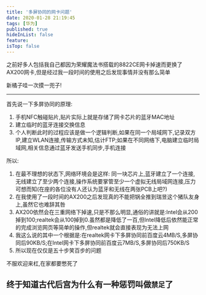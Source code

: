 ```yaml
---
title: '多屏协同的网卡问题'
date: 2020-01-28 21:19:45
tags: [华为]
published: true
hideInList: false
feature: 
isTop: false
---
```

之前好多人包括我自己都因为荣耀魔法书搭载的8822CE网卡掉速而更换了AX200网卡,但是经过我一段时间的使用之后发现事情并没有那么简单

新橘子哇一次摸一兜子!

----

首先说一下多屏协同的原理:
1. 手机NFC触碰贴片,贴片实际上就是存储了网卡芯片的蓝牙MAC地址
2. 建立临时的蓝牙连接交换信息
3. 个人判断此时的过程应该是做一个逻辑判断,如果在同一个局域网下,记录双方IP,建立WLAN连接,传输方式未知,估计FTP;如果在不同网络下,电脑建立临时局域网,相关信息通过蓝牙发送手机同步,手机连接

所以:
1. 在最不理想的状态下,网络环境会是这样:
同一块芯片上,蓝牙建立了一个连接,无线建立了至少两个连接,操作系统要掌管至少一个虚拟无线局域网连接,压力可想而知(在座的各位没有人还认为蓝牙和无线在两张PCB上吧?)
2. 在我使用了一段时间的AX200之后发现真的不能把锅全推到瑞昱这个猪队友身上,虽然它也难辞其咎
3. AX200依然会在三重网络下掉速,只是不那么明显,通俗的讲就是:Intel会从200掉到100;realtek会从100掉到0.虽然都是降低了一百,但Intel降低后依然能正常的完成浏览网页等简单的操作,但realtek就会直接表现为无法上网
4. 我这么说的其中一个根据是:在realtek网卡下多屏协同前百度云4MB/S,多屏协同后90KB/S;在Intel网卡下多屏协同前百度云7MB/S,多屏协同后750KB/S
5. 所以现在仅仅是五十步笑百步的问题

不服欢迎来杠,在家都要憋死了

终于知道古代后宫为什么有一种惩罚叫做`禁足`了
----
